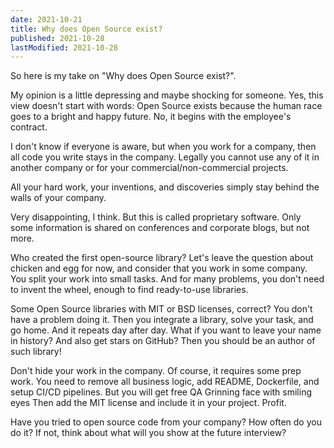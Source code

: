```yaml
---
date: 2021-10-21
title: Why does Open Source exist?
published: 2021-10-28
lastModified: 2021-10-28
---
```


So here is my take on "Why does Open Source exist?".

My opinion is a little depressing and maybe shocking for someone. Yes, this view doesn't start with words: Open Source exists because the human race goes to a bright and happy future. No, it begins with the employee's contract.

I don't know if everyone is aware, but when you work for a company, then all code you write stays in the company. Legally you cannot use any of it in another company or for your commercial/non-commercial projects.

All your hard work, your inventions, and discoveries simply stay behind the walls of your company.

Very disappointing, I think. But this is called proprietary software. Only some information is shared on conferences and corporate blogs, but not more.

Who created the first open-source library? Let's leave the question about chicken and egg for now, and consider that you work in some company. You split your work into small tasks. And for many problems, you don't need to invent the wheel, enough to find ready-to-use libraries.

Some Open Source libraries with MIT or BSD licenses, correct? You don't have a problem doing it. Then you integrate a library, solve your task, and go home. And it repeats day after day.
What if you want to leave your name in history? And also get stars on GitHub? 
Then you should be an author of such library! 

Don't hide your work in the company. Of course, it requires some prep work.
You need to remove all business logic, add README, Dockerfile, and setup CI/CD pipelines. But you will get free QA Grinning face with smiling eyes
Then add the MIT license and include it in your project. 
Profit.

Have you tried to open source code from your company? 
How often do you do it? 
If not, think about what will you show at the future interview?